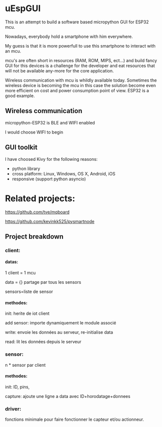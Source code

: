 # uEspGUI

This is an attempt to build a software based micropython GUI for ESP32 mcu.

Nowadays, everybody hold a smartphone with him everywhere.

My guess is that it is more powerfull to use this smartphone to interact with an mcu.

mcu's are often short in resources (RAM, ROM, MIPS, ect...) and build fancy GUI for this devices is a challenge for the developer and eat resources that will not be available any-more for the core application.

Wireless communication with mcu is whildly available today. Sometimes the wireless device is becoming the mcu in this case the solution become even more efficient on cost and power consumption point of view. ESP32 is a good example.

## Wireless communication
micropython-ESP32 is BLE and WIFI enabled

I would choose WIFI to begin



## GUI toolkit

I have choosed Kivy for the following reasons:
- python library
- cross platform: Linux, Windows, OS X, Android, iOS
- responsive (support python asyncio)

# Related projects:
https://github.com/tve/mqboard

https://github.com/kevinkk525/pysmartnode


## Project breakdown

### client:
#### datas:
1 client = 1 mcu

data = {} partage par tous les sensors

sensors=liste de sensor

#### methodes:
init: herite de iot client

add sensor: importe dynamiquement le module associé

write: envoie les données au serveur, re-initialise data

read: lit les données depuis le serveur





### sensor:
n * sensor par client

#### methodes:
 init: ID, pins, 
 
 capture: ajoute une ligne a data avec ID+horodatage+donnees



### driver:
fonctions minimale pour faire fonctionner le capteur et/ou actionneur.

